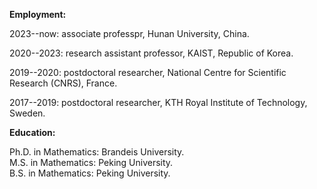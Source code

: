 


**Employment:**

2023--now:  associate professpr, Hunan University, China. 

2020--2023: research assistant professor, KAIST, Republic of Korea.  

2019--2020: postdoctoral researcher, National Centre for Scientific Research (CNRS), France.  

2017--2019: postdoctoral researcher, KTH Royal Institute of Technology, Sweden.  

**Education:**

Ph.D. in Mathematics: Brandeis University.  
M.S. in Mathematics: Peking University.  
B.S. in Mathematics: Peking University.
